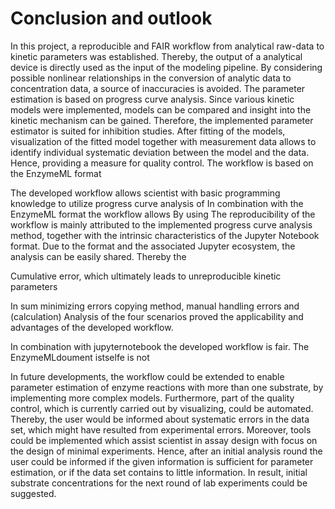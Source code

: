 # Conclusion and outlook

In this project, a reproducible and FAIR workflow from analytical raw-data to kinetic parameters was established. Thereby, the output of a analytical device is directly used as the input of the modeling pipeline. By considering possible nonlinear relationships in the conversion of analytic data to concentration data, a source of inaccuracies is avoided. The parameter estimation is based on progress curve analysis. Since various kinetic models were implemented, models can be compared and insight into the kinetic mechanism can be gained. Therefore, the implemented parameter estimator is suited for inhibition studies. After fitting of the models, visualization of the fitted model together with measurement data allows to identify individual systematic deviation between the model and the data. Hence, providing a measure for quality control.
The workflow is based on the EnzymeML format

The developed workflow allows scientist with basic programming knowledge to utilize progress curve analysis of
In combination with the EnzymeML format the workflow allows
By using
The reproducibility of the workflow is mainly attributed to the implemented progress curve analysis method, together with the intrinsic characteristics of the Jupyter Notebook format. Due to the format and the associated Jupyter ecosystem, the analysis can be easily shared.
Thereby the

Cumulative error, which ultimately leads to unreproducible kinetic parameters

In sum minimizing errors copying method, manual handling errors and (calculation)
Analysis of the four scenarios proved the applicability and advantages of the developed workflow.

In combination with jupyternotebook the developed workflow is fair. The EnzymeMLdoument istselfe is not

In future developments, the workflow could be extended to enable parameter estimation of enzyme reactions with more than one substrate, by implementing more complex models. Furthermore, part of the quality control, which is currently carried out by visualizing, could be automated. Thereby, the user would be informed about systematic errors in the data set, which might have resulted from experimental errors. Moreover, tools could be implemented which assist scientist in assay design with focus on the design of minimal experiments. Hence, after an initial analysis round the user could be informed if the given information is sufficient for parameter estimation, or if the data set contains to little information. In result, initial substrate concentrations for the next round of lab experiments could be suggested.
